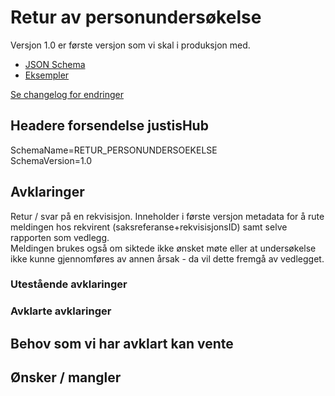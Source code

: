 # Retur av personundersøkelse

Versjon 1.0 er første versjon som vi skal i produksjon med.

- [JSON Schema](1.0/returPersonundersoekelse.schema.json)
- [Eksempler](1.0/eksempelfiler/)

[Se changelog for endringer](changelog.md)

## Headere forsendelse justisHub
SchemaName=RETUR_PERSONUNDERSOEKELSE  
SchemaVersion=1.0

## Avklaringer
Retur / svar på en rekvisisjon. 
Inneholder i første versjon metadata for å rute meldingen hos rekvirent (saksreferanse+rekvisisjonsID) samt selve rapporten som vedlegg.  
Meldingen brukes også om siktede ikke ønsket møte eller at undersøkelse ikke kunne gjennomføres av annen årsak - da vil dette fremgå av vedlegget.

### Utestående avklaringer

### Avklarte avklaringer

## Behov som vi har avklart kan vente

## Ønsker / mangler

